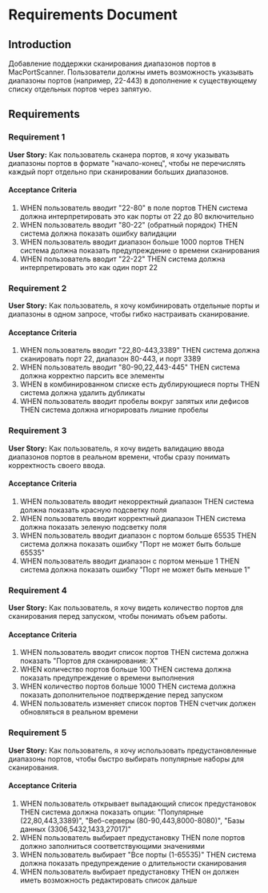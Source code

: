 # Requirements Document

## Introduction

Добавление поддержки сканирования диапазонов портов в MacPortScanner. Пользователи должны иметь возможность указывать диапазоны портов (например, 22-443) в дополнение к существующему списку отдельных портов через запятую.

## Requirements

### Requirement 1

**User Story:** Как пользователь сканера портов, я хочу указывать диапазоны портов в формате "начало-конец", чтобы не перечислять каждый порт отдельно при сканировании больших диапазонов.

#### Acceptance Criteria

1. WHEN пользователь вводит "22-80" в поле портов THEN система должна интерпретировать это как порты от 22 до 80 включительно
2. WHEN пользователь вводит "80-22" (обратный порядок) THEN система должна показать ошибку валидации
3. WHEN пользователь вводит диапазон больше 1000 портов THEN система должна показать предупреждение о времени сканирования
4. WHEN пользователь вводит "22-22" THEN система должна интерпретировать это как один порт 22

### Requirement 2

**User Story:** Как пользователь, я хочу комбинировать отдельные порты и диапазоны в одном запросе, чтобы гибко настраивать сканирование.

#### Acceptance Criteria

1. WHEN пользователь вводит "22,80-443,3389" THEN система должна сканировать порт 22, диапазон 80-443, и порт 3389
2. WHEN пользователь вводит "80-90,22,443-445" THEN система должна корректно парсить все элементы
3. WHEN в комбинированном списке есть дублирующиеся порты THEN система должна удалить дубликаты
4. WHEN пользователь вводит пробелы вокруг запятых или дефисов THEN система должна игнорировать лишние пробелы

### Requirement 3

**User Story:** Как пользователь, я хочу видеть валидацию ввода диапазонов портов в реальном времени, чтобы сразу понимать корректность своего ввода.

#### Acceptance Criteria

1. WHEN пользователь вводит некорректный диапазон THEN система должна показать красную подсветку поля
2. WHEN пользователь вводит корректный диапазон THEN система должна показать зеленую подсветку поля
3. WHEN пользователь вводит диапазон с портом больше 65535 THEN система должна показать ошибку "Порт не может быть больше 65535"
4. WHEN пользователь вводит диапазон с портом меньше 1 THEN система должна показать ошибку "Порт не может быть меньше 1"

### Requirement 4

**User Story:** Как пользователь, я хочу видеть количество портов для сканирования перед запуском, чтобы понимать объем работы.

#### Acceptance Criteria

1. WHEN пользователь вводит список портов THEN система должна показать "Портов для сканирования: X"
2. WHEN количество портов больше 100 THEN система должна показать предупреждение о времени выполнения
3. WHEN количество портов больше 1000 THEN система должна показать дополнительное подтверждение перед запуском
4. WHEN пользователь изменяет список портов THEN счетчик должен обновляться в реальном времени

### Requirement 5

**User Story:** Как пользователь, я хочу использовать предустановленные диапазоны портов, чтобы быстро выбирать популярные наборы для сканирования.

#### Acceptance Criteria

1. WHEN пользователь открывает выпадающий список предустановок THEN система должна показать опции: "Популярные (22,80,443,3389)", "Веб-серверы (80-90,443,8000-8080)", "Базы данных (3306,5432,1433,27017)"
2. WHEN пользователь выбирает предустановку THEN поле портов должно заполниться соответствующими значениями
3. WHEN пользователь выбирает "Все порты (1-65535)" THEN система должна показать предупреждение о длительности сканирования
4. WHEN пользователь выбирает предустановку THEN он должен иметь возможность редактировать список дальше